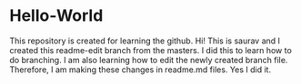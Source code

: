# Hello-World
This repository is created for learning the github.
Hi! This is saurav and I created this readme-edit branch from the masters. I did this to learn how to do branching. I am also learning how to edit the newly created branch file. Therefore, I am making these changes in readme.md files.
Yes I did it.

